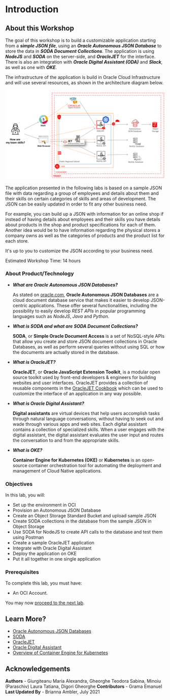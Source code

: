 # Introduction                                   

## About this Workshop

The goal of this workshop is to build a customizable application starting from a ***simple JSON file***, using an ***Oracle Autonomous JSON Database*** to store the data in ***SODA Document Collections***. The application is using ***NodeJS*** and ***SODA*** on the server-side, and ***OracleJET*** for the interface. There is also an integration with ***Oracle Digital Assistant (ODA)*** and ***Slack***, as well as one with ***OKE***.

The infrastructure of the application is build in Oracle Cloud Infrastructure and will use several resources, as shown in the architecture diagram below.

![architecture-diagram](./images/architecture-diagram.png)

The application presented in the following labs is based on a sample JSON file with data regarding a group of employees and details about them and their skills on certain categories of skills and areas of development. The JSON can be easily updated in order to fit any other business need.

For example, you can build up a JSON with information for an online shop if instead of having details about employees and their skills you have details about products in the shop and product specifications for each of them. Another idea would be to have information regarding the physical stores a company owns as well as the categories of products and the product list for each store.

It's up to you to customize the JSON according to your business need.

Estimated Workshop Time: 14 hours

### About Product/Technology
* ***What are Oracle Autonomous JSON Databases?***

  As stated on [oracle.com](https://www.oracle.com/autonomous-database/autonomous-json-database/), **Oracle Autonomous JSON Databases** are a cloud document database service that makes it easier to develop JSON-centric applications. These offer several functionalities, including the possibility to easily develop _REST APIs_ in popular programming languages such as _NodeJS_, _Java_ and _Python_.

* ***What is SODA and what are SODA Document Collections?***

  **SODA**, or **Simple Oracle Document Access** is a set of NoSQL-style APIs that allow you create and store JSON document collections in Oracle Databases, as well as perform several queries without using SQL or how the documents are actually stored in the database.

* ***What is OracleJET?***

  **OracleJET**, or **Oracle JavaScript Extension Toolkit**, is a modular open source toolkit used by front-end developers & engineers for building websites and user interfaces. OracleJET provides a collection of reusable components in the [OracleJET Cookbook](https://www.oracle.com/webfolder/technetwork/jet/jetCookbook.html) which can be used to customize the interface of an application in any way possible.

* ***What is Oracle Digital Assistant?***

  **Digital assistants** are virtual devices that help users accomplish tasks through natural language conversations, without having to seek out and wade through various apps and web sites. Each digital assistant contains a collection of specialized skills. When a user engages with the digital assistant, the digital assistant evaluates the user input and routes the conversation to and from the appropriate skills.

* ***What is OKE?***

  **Container Engine for Kubernetes (OKE)** or **Kubernetes** is an open-source container orchestration tool for automating the deployment and management of Cloud Native applications.

### Objectives
In this lab, you will:
  * Set up the environment in OCI
  * Provision an Autonomous JSON Database
  * Create an Object Storage Standard Bucket and upload sample JSON
  * Create SODA collections in the database from the sample JSON in Object Storage
  * Use SODA for NodeJS to create API calls to the database and test them using Postman
  * Create a sample OracleJET application
  * Integrate with Oracle Digital Assistant
  * Deploy the application on OKE
  * Put it all together in one single application

### Prerequisites
To complete this lab, you must have:
  * An OCI Account.

You may now [proceed to the next lab](#next).

## Learn More?
* [Oracle Autonomous JSON Databases](https://www.oracle.com/autonomous-database/autonomous-json-database/)
* [SODA](https://docs.oracle.com/en/database/oracle/simple-oracle-document-access/index.html)
* [OracleJET](https://www.oracle.com/webfolder/technetwork/jet/index.html)
* [Oracle Digital Assistant](https://docs.oracle.com/en/cloud/paas/digital-assistant/use-chatbot/order-service-and-provision-instance.html#GUID-EB06833C-7B1C-46F6-B63C-1F23375CEB7E)
* [Overview of Container Engine for Kubernetes](https://docs.oracle.com/en-us/iaas/Content/ContEng/Concepts/contengoverview.htm)

## Acknowledgements

**Authors** - Giurgiteanu Maria Alexandra, Gheorghe Teodora Sabina, Minoiu (Paraschiv) Laura Tatiana, Digori Gheorghe
**Contributors** - Grama Emanuel
**Last Updated By** - Brianna Ambler, July 2021
